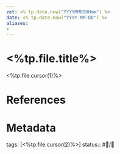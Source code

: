 ```yaml
---
zet: <% tp.date.now("YYYYMMDDHHmm") %>
date: <% tp.date.now("YYYY-MM-DD") %>
aliases:
- 
---
```


# <%tp.file.title%>

<%tp.file.cursor(1)%>



# References


# Metadata

tags: [<%tp.file.cursor(2)%>]
status:: #🌱/👔